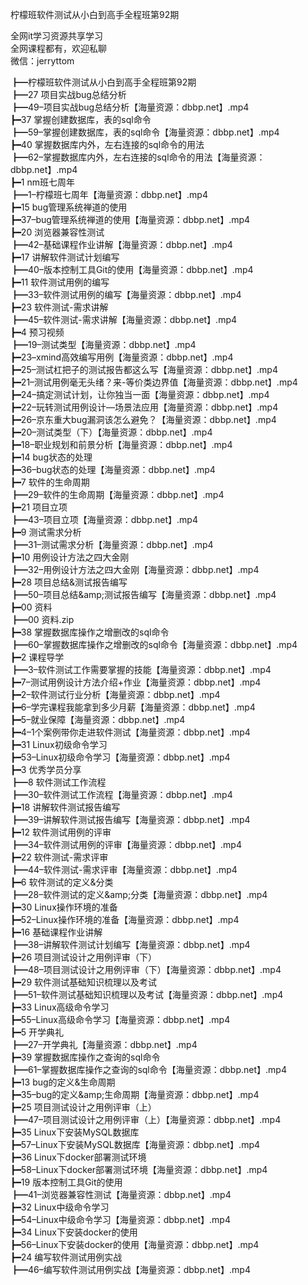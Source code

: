 柠檬班软件测试从小白到高手全程班第92期

全网it学习资源共享学习<br>全网课程都有，欢迎私聊<br>微信：jerryttom<br>

┣━柠檬班软件测试从小白到高手全程班第92期<br> ┣━27 项目实战bug总结分析<br> ┣━49–项目实战bug总结分析【海量资源：dbbp.net】.mp4<br> ┣━37 掌握创建数据库，表的sql命令<br> ┣━59–掌握创建数据库，表的sql命令【海量资源：dbbp.net】.mp4<br> ┣━40 掌握数据库内外，左右连接的sql命令的用法<br> ┣━62–掌握数据库内外，左右连接的sql命令的用法【海量资源：dbbp.net】.mp4<br> ┣━1 nm班七周年<br> ┣━1–柠檬班七周年【海量资源：dbbp.net】.mp4<br> ┣━15 bug管理系统禅道的使用<br> ┣━37–bug管理系统禅道的使用【海量资源：dbbp.net】.mp4<br> ┣━20 浏览器兼容性测试<br> ┣━42–基础课程作业讲解【海量资源：dbbp.net】.mp4<br> ┣━17 讲解软件测试计划编写<br> ┣━40–版本控制工具Git的使用【海量资源：dbbp.net】.mp4<br> ┣━11 软件测试用例的编写<br> ┣━33–软件测试用例的编写【海量资源：dbbp.net】.mp4<br> ┣━23 软件测试-需求讲解<br> ┣━45–软件测试-需求讲解【海量资源：dbbp.net】.mp4<br> ┣━4 预习视频<br> ┣━19–测试类型【海量资源：dbbp.net】.mp4<br> ┣━23–xmind高效编写用例【海量资源：dbbp.net】.mp4<br> ┣━25–测试杠把子的测试报告都这么写【海量资源：dbbp.net】.mp4<br> ┣━21–测试用例毫无头绪？来-等价类边界值【海量资源：dbbp.net】.mp4<br> ┣━24–搞定测试计划，让你独当一面【海量资源：dbbp.net】.mp4<br> ┣━22–玩转测试用例设计—场景法应用【海量资源：dbbp.net】.mp4<br> ┣━26–京东重大bug漏洞该怎么避免？【海量资源：dbbp.net】.mp4<br> ┣━20–测试类型（下）【海量资源：dbbp.net】.mp4<br> ┣━18–职业规划和前景分析【海量资源：dbbp.net】.mp4<br> ┣━14 bug状态的处理<br> ┣━36–bug状态的处理【海量资源：dbbp.net】.mp4<br> ┣━7 软件的生命周期<br> ┣━29–软件的生命周期【海量资源：dbbp.net】.mp4<br> ┣━21 项目立项<br> ┣━43–项目立项【海量资源：dbbp.net】.mp4<br> ┣━9 测试需求分析<br> ┣━31–测试需求分析【海量资源：dbbp.net】.mp4<br> ┣━10 用例设计方法之四大金刚<br> ┣━32–用例设计方法之四大金刚【海量资源：dbbp.net】.mp4<br> ┣━28 项目总结&amp;测试报告编写<br> ┣━50–项目总结&amp;amp;测试报告编写【海量资源：dbbp.net】.mp4<br> ┣━00 资料<br> ┣━00 资料.zip<br> ┣━38 掌握数据库操作之增删改的sql命令<br> ┣━60–掌握数据库操作之增删改的sql命令【海量资源：dbbp.net】.mp4<br> ┣━2 课程导学<br> ┣━3–软件测试工作需要掌握的技能【海量资源：dbbp.net】.mp4<br> ┣━7–测试用例设计方法介绍+作业【海量资源：dbbp.net】.mp4<br> ┣━2–软件测试行业分析【海量资源：dbbp.net】.mp4<br> ┣━6–学完课程我能拿到多少月薪【海量资源：dbbp.net】.mp4<br> ┣━5–就业保障【海量资源：dbbp.net】.mp4<br> ┣━4–1个案例带你走进软件测试【海量资源：dbbp.net】.mp4<br> ┣━31 Linux初级命令学习<br> ┣━53–Linux初级命令学习【海量资源：dbbp.net】.mp4<br> ┣━3 优秀学员分享<br> ┣━8 软件测试工作流程<br> ┣━30–软件测试工作流程【海量资源：dbbp.net】.mp4<br> ┣━18 讲解软件测试报告编写<br> ┣━39–讲解软件测试报告编写【海量资源：dbbp.net】.mp4<br> ┣━12 软件测试用例的评审<br> ┣━34–软件测试用例的评审【海量资源：dbbp.net】.mp4<br> ┣━22 软件测试-需求评审<br> ┣━44–软件测试-需求评审【海量资源：dbbp.net】.mp4<br> ┣━6 软件测试的定义&amp;分类<br> ┣━28–软件测试的定义&amp;amp;分类【海量资源：dbbp.net】.mp4<br> ┣━30 Linux操作环境的准备<br> ┣━52–Linux操作环境的准备【海量资源：dbbp.net】.mp4<br> ┣━16 基础课程作业讲解<br> ┣━38–讲解软件测试计划编写【海量资源：dbbp.net】.mp4<br> ┣━26 项目测试设计之用例评审（下）<br> ┣━48–项目测试设计之用例评审（下）【海量资源：dbbp.net】.mp4<br> ┣━29 软件测试基础知识梳理以及考试<br> ┣━51–软件测试基础知识梳理以及考试【海量资源：dbbp.net】.mp4<br> ┣━33 Linux高级命令学习<br> ┣━55–Linux高级命令学习【海量资源：dbbp.net】.mp4<br> ┣━5 开学典礼<br> ┣━27–开学典礼【海量资源：dbbp.net】.mp4<br> ┣━39 掌握数据库操作之查询的sql命令<br> ┣━61–掌握数据库操作之查询的sql命令【海量资源：dbbp.net】.mp4<br> ┣━13 bug的定义&amp;生命周期<br> ┣━35–bug的定义&amp;amp;生命周期【海量资源：dbbp.net】.mp4<br> ┣━25 项目测试设计之用例评审（上）<br> ┣━47–项目测试设计之用例评审（上）【海量资源：dbbp.net】.mp4<br> ┣━35 Linux下安装MySQL数据库<br> ┣━57–Linux下安装MySQL数据库【海量资源：dbbp.net】.mp4<br> ┣━36 Linux下docker部署测试环境<br> ┣━58–Linux下docker部署测试环境【海量资源：dbbp.net】.mp4<br> ┣━19 版本控制工具Git的使用<br> ┣━41–浏览器兼容性测试【海量资源：dbbp.net】.mp4<br> ┣━32 Linux中级命令学习<br> ┣━54–Linux中级命令学习【海量资源：dbbp.net】.mp4<br> ┣━34 Linux下安装docker的使用<br> ┣━56–Linux下安装docker的使用【海量资源：dbbp.net】.mp4<br> ┣━24 编写软件测试用例实战<br> ┣━46–编写软件测试用例实战【海量资源：dbbp.net】.mp4